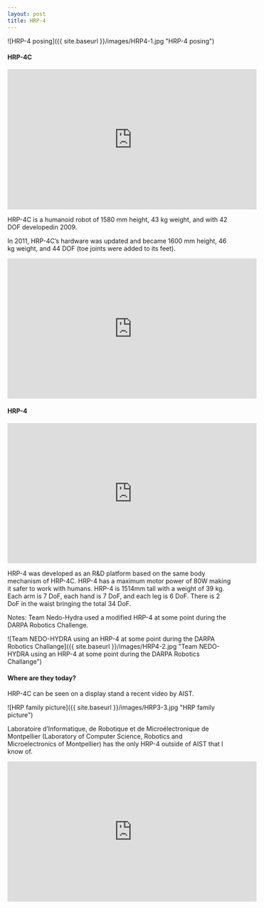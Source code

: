 ```yaml
---
layout: post
title: HRP-4
---
```


![HRP-4 posing]({{ site.baseurl }}/images/HRP4-1.jpg "HRP-4 posing")


#### HRP-4C

<iframe width="560" height="315" src="https://www.youtube.com/embed/E1DuJQL8spY" title="YouTube video player" frameborder="0" allow="accelerometer; autoplay; clipboard-write; encrypted-media; gyroscope; picture-in-picture" allowfullscreen></iframe>

HRP-4C is a humanoid robot of 1580 mm height, 43 kg weight, and with 42 DOF developedin 2009.

In 2011, HRP-4C’s hardware was updated and became 1600 mm height, 46 kg weight, and 44 DOF (toe joints were added to its feet).

<iframe width="560" height="315" src="https://www.youtube.com/embed/YvbAqw0sk6M" title="YouTube video player" frameborder="0" allow="accelerometer; autoplay; clipboard-write; encrypted-media; gyroscope; picture-in-picture" allowfullscreen></iframe>


#### HRP-4

<iframe width="560" height="315" src="https://www.youtube.com/embed/tcDyZ89TRAA" title="YouTube video player" frameborder="0" allow="accelerometer; autoplay; clipboard-write; encrypted-media; gyroscope; picture-in-picture" allowfullscreen></iframe>

HRP-4 was developed as an R&D platform based on the same body mechanism of HRP-4C. HRP-4 has a maximum motor power of 80W making it safer to work with humans. HRP-4 is 1514mm tall with a weight of 39 kg. Each arm is 7 DoF, each hand is 7 DoF, and each leg is 6 DoF. There is 2 DoF in the waist bringing the total 34 DoF.

Notes: Team Nedo-Hydra used a modified HRP-4 at some point during the DARPA Robotics Challenge. 

![Team NEDO-HYDRA using an HRP-4 at some point during the DARPA Robotics Challange]({{ site.baseurl }}/images/HRP4-2.jpg "Team NEDO-HYDRA using an HRP-4 at some point during the DARPA Robotics Challange")

#### Where are they today?

HRP-4C can be seen on a display stand a recent video by AIST.

![HRP family picture]({{ site.baseurl }}/images/HRP3-3.jpg "HRP family picture")

Laboratoire d’Informatique, de Robotique et de Microélectronique de Montpellier (Laboratory of Computer Science, Robotics and Microelectronics of Montpellier) has the only HRP-4 outside of AIST that I know of.

<iframe width="560" height="315" src="https://www.youtube.com/embed/z7iJ5proXVY" title="YouTube video player" frameborder="0" allow="accelerometer; autoplay; clipboard-write; encrypted-media; gyroscope; picture-in-picture" allowfullscreen></iframe>


